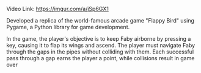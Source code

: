 Video Link: https://imgur.com/a/jSp6GX1

Developed a replica of the world-famous arcade game "Flappy Bird" using Pygame, a Python library for game
development.

In the game, the player's objective is to keep Faby airborne by pressing a key, causing it to flap its wings and
ascend. The player must navigate Faby through the gaps in the pipes without colliding with them. Each
successful pass through a gap earns the player a point, while collisions result in game over
